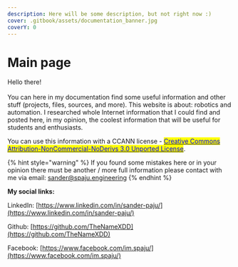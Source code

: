 ```yaml
---
description: Here will be some description, but not right now :)
cover: .gitbook/assets/documentation_banner.jpg
coverY: 0
---
```


# Main page

Hello there! \
\
You can here in my documentation find some useful information and other stuff (projects, files, sources, and more). This website is about: robotics and automation. I researched whole Internet information that I could find and posted here, in my opinion, the coolest information that will be useful for students and enthusiasts.

You can use this information with a CCANN license -  [<mark style="color:blue;">Creative Commons Attribution-NonCommercial-NoDerivs 3.0 Unported License</mark>](http://creativecommons.org/licenses/by-nc-nd/3.0/).&#x20;

{% hint style="warning" %}
If you found some mistakes here or in your opinion there must be another / more full information please contact with me via email: sander@spaju.engineering
{% endhint %}

**My social links:**

LinkedIn: [https://www.linkedin.com/in/sander-paju/](https://www.linkedin.com/in/sander-paju/)

Github: [https://github.com/TheNameXDD](https://github.com/TheNameXDD)

Facebook: [https://www.facebook.com/im.spaju/](https://www.facebook.com/im.spaju/)
